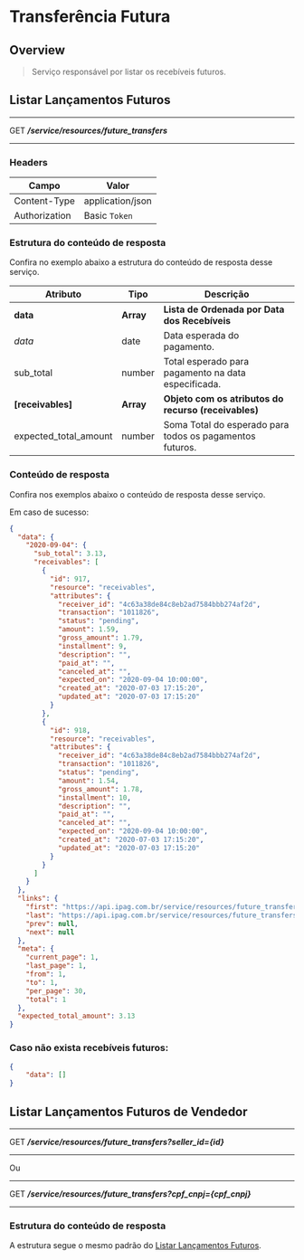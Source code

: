 # Transferência Futura <!-- {docsify-ignore-all} -->

## Overview

> Serviço responsável por listar os recebíveis futuros.

## Listar Lançamentos Futuros
---
<span class="verb httpGET">GET</span> ***/service/resources/future_transfers***

---

### Headers

| Campo | Valor |
| ------------ | ------ |
| Content-Type | application/json |
| Authorization | Basic `Token`|

### Estrutura do conteúdo de resposta
Confira no exemplo abaixo a estrutura do conteúdo de resposta desse serviço.

|   Atributo            |   Tipo     |   Descrição                                   |
|-----------------------|------------|-----------------------------------------------|
|   **data**                |   **Array**    |   **Lista de Ordenada por Data dos Recebíveis**         |
|   *data*                  |   date   |   Data esperada do pagamento.                                 |
|   sub_total            |   number   |   Total esperado para pagamento na data especificada.          |
|   **[receivables]**        |   **Array**   |   **Objeto com os atributos do recurso (receivables)**  |
|   expected_total_amount        |   number   |   Soma Total do esperado para todos os pagamentos futuros.          |

### Conteúdo de resposta
Confira nos exemplos abaixo o conteúdo de resposta desse serviço.

Em caso de sucesso:
```json
{
  "data": {
    "2020-09-04": {
      "sub_total": 3.13,
      "receivables": [
        {
          "id": 917,
          "resource": "receivables",
          "attributes": {
            "receiver_id": "4c63a38de84c8eb2ad7584bbb274af2d",
            "transaction": "1011826",
            "status": "pending",
            "amount": 1.59,
            "gross_amount": 1.79,
            "installment": 9,
            "description": "",
            "paid_at": "",
            "canceled_at": "",
            "expected_on": "2020-09-04 10:00:00",
            "created_at": "2020-07-03 17:15:20",
            "updated_at": "2020-07-03 17:15:20"
          }
        },
        {
          "id": 918,
          "resource": "receivables",
          "attributes": {
            "receiver_id": "4c63a38de84c8eb2ad7584bbb274af2d",
            "transaction": "1011826",
            "status": "pending",
            "amount": 1.54,
            "gross_amount": 1.78,
            "installment": 10,
            "description": "",
            "paid_at": "",
            "canceled_at": "",
            "expected_on": "2020-09-04 10:00:00",
            "created_at": "2020-07-03 17:15:20",
            "updated_at": "2020-07-03 17:15:20"
          }
        }
      ]
    }
  },
  "links": {
    "first": "https://api.ipag.com.br/service/resources/future_transfers?page=1",
    "last": "https://api.ipag.com.br/service/resources/future_transfers?page=1",
    "prev": null,
    "next": null
  },
  "meta": {
    "current_page": 1,
    "last_page": 1,
    "from": 1,
    "to": 1,
    "per_page": 30,
    "total": 1
  },
  "expected_total_amount": 3.13
}
```

### Caso não exista recebíveis futuros:

```json
{
    "data": []
}
```

## Listar Lançamentos Futuros de Vendedor
---
<span class="verb httpGET">GET</span> ***/service/resources/future_transfers?seller_id={id}***

---

Ou

---
<span class="verb httpGET">GET</span> ***/service/resources/future_transfers?cpf_cnpj={cpf_cnpj}***

---

### Estrutura do conteúdo de resposta
A estrutura segue o mesmo padrão do [Listar Lançamentos Futuros](pt-br/future_transfers?id=listar-lançamentos-futuros).